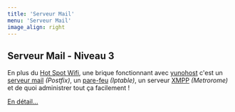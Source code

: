 ```yaml
---
title: 'Serveur Mail'
menu: 'Serveur Mail'
image_align: right
---
```


## **Serveur Mail** - Niveau 3

En plus du [Hot Spot Wifi](#hot_spot_wifi), une brique fonctionnant avec [yunohost](https://yunohost.org) c'est un [serveur mail](https://fr.wikipedia.org/wiki/Serveur_de_messagerie_%C3%A9lectronique) _(Postfix)_, un [pare-feu](https://fr.wikipedia.org/wiki/Pare-feu_(informatique)) _(Iptable)_, un serveur [XMPP](https://fr.wikipedia.org/wiki/Extensible_Messaging_and_Presence_Protocol) _(Metrorome)_ et de quoi administrer tout ça facilement !

[En détail...](/brique/serveur_mail_detail?classes=btn,btn-primary,btn-lg)
